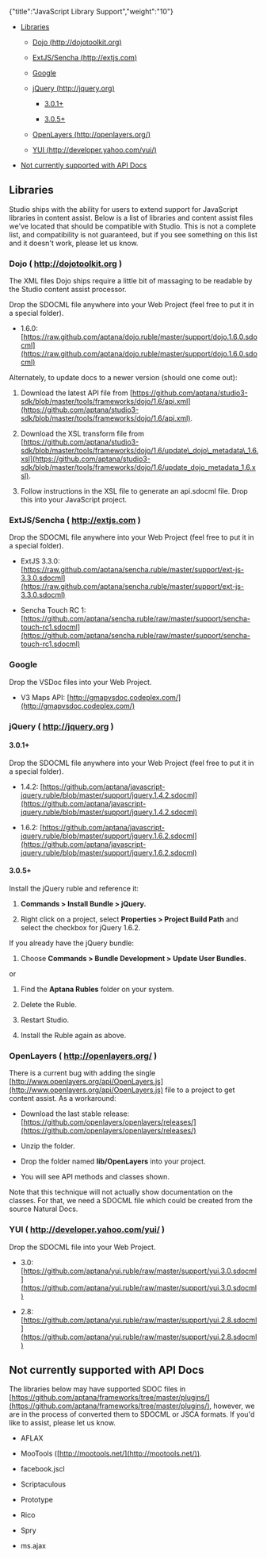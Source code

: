 {"title":"JavaScript Library Support","weight":"10"}

* [Libraries](#Libraries)

  * [Dojo (http://dojotoolkit.org)](#Dojo(http://dojotoolkit.org))

  * [ExtJS/Sencha (http://extjs.com)](#ExtJS/Sencha(http://extjs.com))

  * [Google](#Google)

  * [jQuery (http://jquery.org)](#jQuery(http://jquery.org))

    * [3.0.1+](#3.0.1+)

    * [3.0.5+](#3.0.5+)

  * [OpenLayers (http://openlayers.org/)](#OpenLayers(http://openlayers.org/))

  * [YUI (http://developer.yahoo.com/yui/)](#YUI(http://developer.yahoo.com/yui/))

* [Not currently supported with API Docs](#NotcurrentlysupportedwithAPIDocs)


## Libraries

Studio ships with the ability for users to extend support for JavaScript libraries in content assist. Below is a list of libraries and content assist files we've located that should be compatible with Studio. This is not a complete list, and compatibility is not guaranteed, but if you see something on this list and it doesn't work, please let us know.

### Dojo ( http://dojotoolkit.org )

The XML files Dojo ships require a little bit of massaging to be readable by the Studio content assist processor.

Drop the SDOCML file anywhere into your Web Project (feel free to put it in a special folder).

* 1.6.0: [https://raw.github.com/aptana/dojo.ruble/master/support/dojo.1.6.0.sdocml](https://raw.github.com/aptana/dojo.ruble/master/support/dojo.1.6.0.sdocml)


Alternately, to update docs to a newer version (should one come out):

1. Download the latest API file from [https://github.com/aptana/studio3-sdk/blob/master/tools/frameworks/dojo/1.6/api.xml](https://github.com/aptana/studio3-sdk/blob/master/tools/frameworks/dojo/1.6/api.xml).

2. Download the XSL transform file from [https://github.com/aptana/studio3-sdk/blob/master/tools/frameworks/dojo/1.6/update\_dojo\_metadata\_1.6.xsl](https://github.com/aptana/studio3-sdk/blob/master/tools/frameworks/dojo/1.6/update_dojo_metadata_1.6.xsl).

3. Follow instructions in the XSL file to generate an api.sdocml file. Drop this into your JavaScript project.


### ExtJS/Sencha ( http://extjs.com )

Drop the SDOCML file anywhere into your Web Project (feel free to put it in a special folder).

* ExtJS 3.3.0: [https://raw.github.com/aptana/sencha.ruble/master/support/ext-js-3.3.0.sdocml](https://raw.github.com/aptana/sencha.ruble/master/support/ext-js-3.3.0.sdocml)

* Sencha Touch RC 1: [https://github.com/aptana/sencha.ruble/raw/master/support/sencha-touch-rc1.sdocml](https://github.com/aptana/sencha.ruble/raw/master/support/sencha-touch-rc1.sdocml)


### Google

Drop the VSDoc files into your Web Project.

* V3 Maps API: [http://gmapvsdoc.codeplex.com/](http://gmapvsdoc.codeplex.com/)


### jQuery ( http://jquery.org )

#### 3.0.1+

Drop the SDOCML file anywhere into your Web Project (feel free to put it in a special folder).

* 1.4.2: [https://github.com/aptana/javascript-jquery.ruble/blob/master/support/jquery.1.4.2.sdocml](https://github.com/aptana/javascript-jquery.ruble/blob/master/support/jquery.1.4.2.sdocml)

* 1.6.2: [https://github.com/aptana/javascript-jquery.ruble/blob/master/support/jquery.1.6.2.sdocml](https://github.com/aptana/javascript-jquery.ruble/blob/master/support/jquery.1.6.2.sdocml)


#### 3.0.5+

Install the jQuery ruble and reference it:

1. **Commands > Install Bundle > jQuery.**

2. Right click on a project, select **Properties > Project Build Path** and select the checkbox for jQuery 1.6.2.


If you already have the jQuery bundle:

1. Choose **Commands > Bundle Development > Update User Bundles.**


or

1. Find the **Aptana Rubles** folder on your system.

2. Delete the Ruble.

3. Restart Studio.

4. Install the Ruble again as above.


### OpenLayers ( http://openlayers.org/ )

There is a current bug with adding the single [http://www.openlayers.org/api/OpenLayers.js](http://www.openlayers.org/api/OpenLayers.js) file to a project to get content assist. As a workaround:

* Download the last stable release: [https://github.com/openlayers/openlayers/releases/](https://github.com/openlayers/openlayers/releases/)

* Unzip the folder.

* Drop the folder named **lib/OpenLayers** into your project.

* You will see API methods and classes shown.


Note that this technique will not actually show documentation on the classes. For that, we need a SDOCML file which could be created from the source Natural Docs.

### YUI ( http://developer.yahoo.com/yui/ )

Drop the SDOCML file into your Web Project.

* 3.0: [https://github.com/aptana/yui.ruble/raw/master/support/yui.3.0.sdocml](https://github.com/aptana/yui.ruble/raw/master/support/yui.3.0.sdocml)

* 2.8: [https://github.com/aptana/yui.ruble/raw/master/support/yui.2.8.sdocml](https://github.com/aptana/yui.ruble/raw/master/support/yui.2.8.sdocml)


## Not currently supported with API Docs

The libraries below may have supported SDOC files in [https://github.com/aptana/frameworks/tree/master/plugins/](https://github.com/aptana/frameworks/tree/master/plugins/), however, we are in the process of converted them to SDOCML or JSCA formats. If you'd like to assist, please let us know.

* AFLAX

* MooTools ([http://mootools.net/](http://mootools.net/)).

* facebook.jscl

* Scriptaculous

* Prototype

* Rico

* Spry

* ms.ajax
